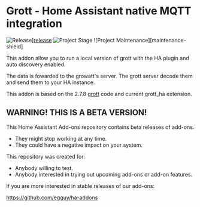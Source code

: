 # Grott - Home Assistant native MQTT integration

![Release][release-shield]][release] ![Project Stage][project-stage-shield] ![Project Maintenance][maintenance-shield]



This addon allow you to run a local version of grott with the HA plugin
and auto discovery enabled.

The data is fowarded to the growatt's server.
The grott server decode them and send them to your HA instance.

This addon is based on the 2.7.8
[grott](https://github.com/johanmeijer/grott) code
and current grott_ha extension.

## WARNING! THIS IS A BETA VERSION!

This Home Assistant Add-ons repository contains beta releases of add-ons.

- They might stop working at any time.
- They could have a negative impact on your system.

This repository was created for:

- Anybody willing to test.
- Anybody interested in trying out upcoming add-ons or add-on features.

If you are more interested in stable releases of our add-ons:

<https://github.com/egguy/ha-addons>


[project-stage-shield]: https://img.shields.io/badge/project%20stage-production%20ready-brightgreen.svg
[release-shield]: https://img.shields.io/badge/version-v0.1.2-blue.svg
[release]: https://github.com/egguy/addon-grott/tree/v0.1.2